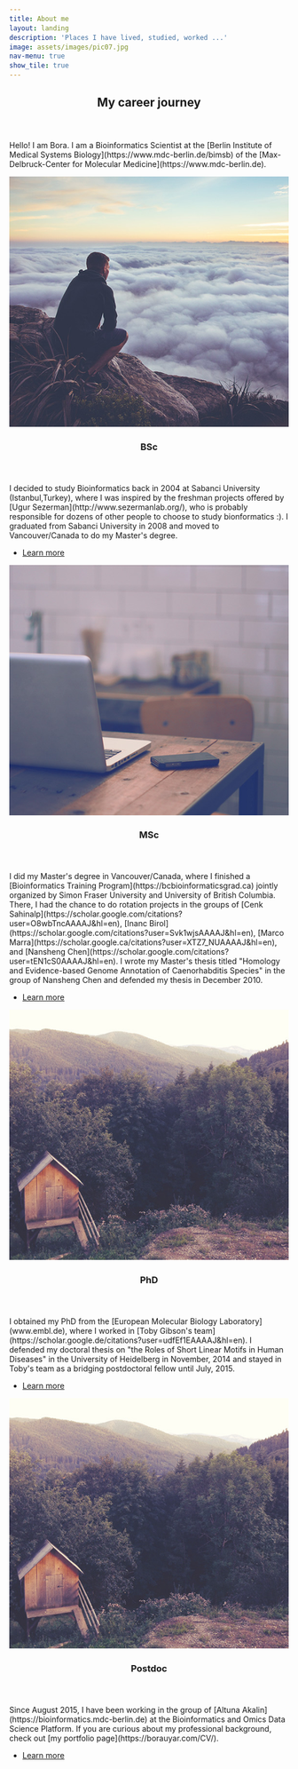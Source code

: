 ```yaml
---
title: About me
layout: landing
description: 'Places I have lived, studied, worked ...'
image: assets/images/pic07.jpg
nav-menu: true
show_tile: true
---
```


<!-- Main -->
<div id="main">

<!-- One -->
<section id="one">
	<div class="inner">
		<header class="major">
			<h2>My career journey</h2>
		</header>
		<p> Hello! I am Bora. I am a Bioinformatics Scientist at the 
			[Berlin Institute of Medical Systems Biology](https://www.mdc-berlin.de/bimsb) of
			the [Max-Delbruck-Center for Molecular Medicine](https://www.mdc-berlin.de).
		</p>
	</div>
</section>

<!-- Two -->
<section id="two" class="spotlights">
	<section>
		<a href="generic.html" class="image">
			<img src="assets/images/pic08.jpg" alt="" data-position="center center" />
		</a>
		<div class="content">
			<div class="inner">
				<header class="major">
					<h3>BSc</h3>
				</header>
				<p>I decided to study Bioinformatics back in 2004 at Sabanci University (Istanbul,Turkey), where I was inspired by the freshman projects offered by [Ugur Sezerman](http://www.sezermanlab.org/), who is probably responsible for dozens of other people to choose to study bionformatics :). I graduated from Sabanci University in 2008 and moved to Vancouver/Canada to do my Master's degree.</p>
				<ul class="actions">
					<li><a href="generic.html" class="button">Learn more</a></li>
				</ul>
			</div>
		</div>
	</section>
	<section>
		<a href="generic.html" class="image">
			<img src="assets/images/pic09.jpg" alt="" data-position="top center" />
		</a>
		<div class="content">
			<div class="inner">
				<header class="major">
					<h3>MSc</h3>
				</header>
				<p>I did my Master's degree in Vancouver/Canada, where I finished a [Bioinformatics Training Program](https://bcbioinformaticsgrad.ca) jointly organized by Simon Fraser University and University of British Columbia. There, I had the chance to do rotation projects in the groups of [Cenk Sahinalp](https://scholar.google.com/citations?user=O8wbTncAAAAJ&hl=en), [Inanc Birol](https://scholar.google.com/citations?user=Svk1wjsAAAAJ&hl=en), [Marco Marra](https://scholar.google.ca/citations?user=XTZ7_NUAAAAJ&hl=en), and [Nansheng Chen](https://scholar.google.com/citations?user=tEN1cS0AAAAJ&hl=en). I wrote my Master's thesis titled "Homology and Evidence-based Genome Annotation of Caenorhabditis Species" in the group of Nansheng Chen and defended my thesis in December 2010.</p>
				<ul class="actions">
					<li><a href="generic.html" class="button">Learn more</a></li>
				</ul>
			</div>
		</div>
	</section>
	<section>
		<a href="generic.html" class="image">
			<img src="assets/images/pic10.jpg" alt="" data-position="25% 25%" />
		</a>
		<div class="content">
			<div class="inner">
				<header class="major">
					<h3>PhD</h3>
				</header>
				<p>I obtained my PhD from the [European Molecular Biology Laboratory](www.embl.de), where I worked in [Toby Gibson's team](https://scholar.google.de/citations?user=udfEf1EAAAAJ&hl=en). I defended my doctoral thesis on "the Roles of Short Linear Motifs in Human Diseases" in the University of Heidelberg in November, 2014 and stayed in Toby's team as a bridging postdoctoral fellow until July, 2015.</p>
				<ul class="actions">
					<li><a href="generic.html" class="button">Learn more</a></li>
				</ul>
			</div>
		</div>
	</section>
	<section>
		<a href="generic.html" class="image">
			<img src="assets/images/pic10.jpg" alt="" data-position="25% 25%" />
		</a>
		<div class="content">
			<div class="inner">
				<header class="major">
					<h3>Postdoc</h3>
				</header>
				<p>Since August 2015, I have been working in the group of [Altuna Akalin](https://bioinformatics.mdc-berlin.de) at the Bioinformatics and Omics Data Science Platform.
If you are curious about my professional background, check out [my portfolio page](https://borauyar.com/CV/).</p>
				<ul class="actions">
					<li><a href="generic.html" class="button">Learn more</a></li>
				</ul>
			</div>
		</div>
	</section>
</section>
